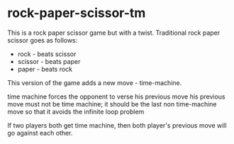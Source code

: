 # rock-paper-scissor-tm

This is a rock paper scissor game but with a twist.
Traditional rock paper scissor goes as follows:
- rock - beats scissor
- scissor - beats paper
- paper - beats rock

This version of the game adds a new move - time-machine.

time machine forces the opponent to verse his previous move
his previous move must not be time machine; it should be the last non time-machine move so that it avoids the infinite loop problem

If two players both get time machine, then both player's previous move will go against each other.